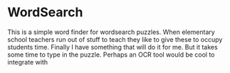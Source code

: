# WordSearch

This is a simple word finder for wordsearch puzzles. When elementary school teachers run out of stuff to teach they like to give these to occupy students time. Finally I have something that will do it for me. But it takes some time to type in the puzzle.
Perhaps an OCR tool would be cool to integrate with
